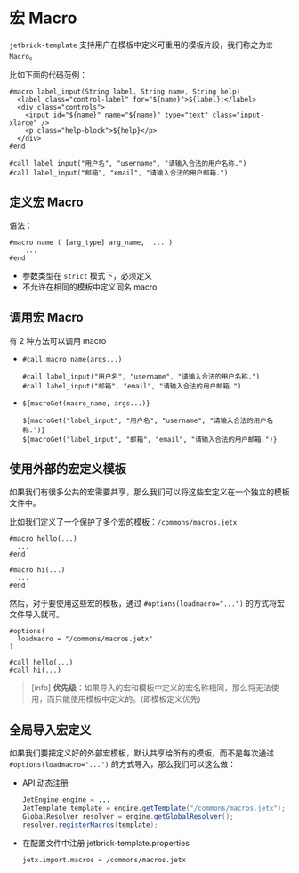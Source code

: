 宏 Macro
====================================

`jetbrick-template` 支持用户在模板中定义可重用的模板片段，我们称之为`宏 Macro`。

比如下面的代码范例：

```
#macro label_input(String label, String name, String help)
  <label class="control-label" for="${name}">${label}:</label>
  <div class="controls">
    <input id="${name}" name="${name}" type="text" class="input-xlarge" />
    <p class="help-block">${help}</p>
  </div>
#end

#call label_input("用户名", "username", "请输入合法的用户名称.")
#call label_input("邮箱", "email", "请输入合法的用户邮箱.")
```

定义宏 Macro
---------------------

语法：

```
#macro name ( [arg_type] arg_name,  ... )
    ...
#end
```

* 参数类型在 `strict` 模式下，必须定义
* 不允许在相同的模板中定义同名 macro


调用宏 Macro
--------------------

有 2 种方法可以调用 macro

* `#call macro_name(args...)` 

  ```
  #call label_input("用户名", "username", "请输入合法的用户名称.")
  #call label_input("邮箱", "email", "请输入合法的用户邮箱.")
  ```

* `${macroGet(macro_name, args...)}`

  ```
  ${macroGet("label_input", "用户名", "username", "请输入合法的用户名称.")}
  ${macroGet("label_input", "邮箱", "email", "请输入合法的用户邮箱.")}
  ```


使用外部的宏定义模板
--------------------------

如果我们有很多公共的宏需要共享，那么我们可以将这些宏定义在一个独立的模板文件中。

比如我们定义了一个保护了多个宏的模板：`/commons/macros.jetx`

```
#macro hello(...)
  ...
#end

#macro hi(...)
  ...
#end
```

然后，对于要使用这些宏的模板，通过 `#options(loadmacro="...")` 的方式将宏文件导入就可。

```
#options(
  loadmacro = "/commons/macros.jetx"
)

#call hello(...)
#call hi(...)
```

> [info] **优先级**：如果导入的宏和模板中定义的宏名称相同，那么将无法使用，而只能使用模板中定义的。(即模板定义优先)


全局导入宏定义
--------------------------

如果我们要把定义好的外部宏模板，默认共享给所有的模板，而不是每次通过 `#options(loadmacro="...")` 的方式导入，那么我们可以这么做：

* API 动态注册

    ```java
    JetEngine engine = ...
    JetTemplate template = engine.getTemplate("/commons/macros.jetx");
    GlobalResolver resolver = engine.getGlobalResolver();
    resolver.registerMacros(template);
    ```

* 在配置文件中注册 jetbrick-template.properties 

    ```
    jetx.import.macros = /commons/macros.jetx
    ```


